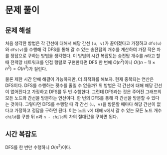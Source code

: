 # 문제 풀이

## 문제 해설

처음 생각한 방법은 각 간선에 대해서 해당 간선 `(u, v)`가 끝어졌다고 가정하고 `dfs(u)`와 `dfs(v)`를 수행해 각 DFS를 통해 갈 수 있는 송전탑의 개수를 계산하여 가장 작은 차를 정답으로 구하는 방법을 생각했다. 이 방법의 시간 복잡도는 송전탑 개수를 $n$라고 할 때 전력망 네트워크를 인접 행렬로 구현한다면 DFS 한 번에 $O(n^2)$이니 $O((n-1)\times n^2) = O(n^3)$가 걸린다.

물론 제한 시간 안에 해결이 가능하지만, 더 최적화를 해보자. 현재 중복되는 연산은 DFS이다. DFS를 수행하는 횟수를 줄일 수 없을까? 위 방법은 각 간선에 대해 해당 간선이 없어진다고 가정하고 DFS를 두 번 수행한다. 그런데 DFS라는 것은 주어진 그래프의 모든 노드와 간선을 방문하는 연산이다. 한 번의 DFS를 통해 각 간선을 방문할 수 있다는 것이다. 그렇다면 DFS를 수행할 때 각 간선 `(u, v)`을 방문할 때마다 해당 간선이 없다고 가정하고 정답을 구하면 된다. 이는 노드 `v`에 대해 `v`에서 갈 수 있는 모든 노드 개수 `child`를 구한 뒤 `n`과 `n - child`의 차의 절대값을 구하면 된다.


## 시간 복잡도

DFS를 한 번만 수행하니 $O(n^2)$이다.
